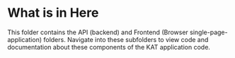 # What is in Here

This folder contains the API (backend) and Frontend (Browser single-page-application) folders. Navigate into these subfolders to view code and documentation about these components of the KAT application code.
